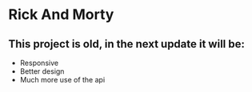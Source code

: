 # Rick And Morty

## This project is old, in the next update it will be:

  - Responsive
  - Better design
  - Much more use of the api
